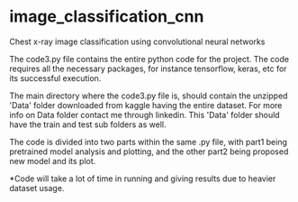 # image_classification_cnn
Chest x-ray image classification using convolutional neural networks 

The code3.py file contains the entire python code for the project. 
The code requires all the necessary packages, for instance tensorflow, keras, etc for its successful execution.

The main directory where the code3.py file is, should contain the unzipped 'Data' folder downloaded from kaggle having the entire dataset.
For more info on Data folder contact me through linkedin.
This 'Data' folder should have the train and test sub folders as well.

The code is divided into two parts within the same .py file, with part1 being pretrained model analysis and plotting, and the other part2 being 
proposed new model and its plot. 

*Code will take a lot of time in running and giving results due to heavier dataset usage. 
